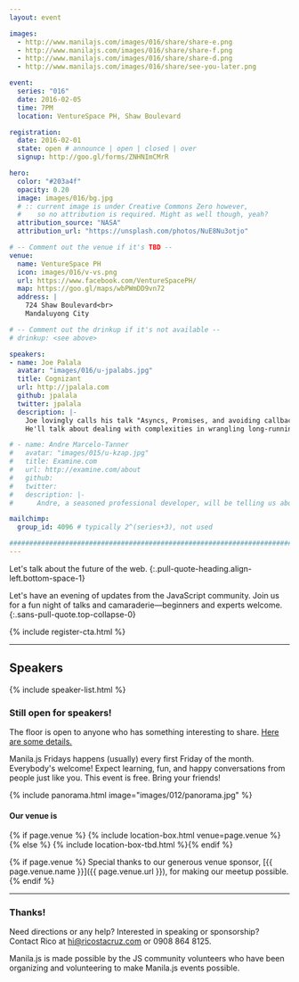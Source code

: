 ```yaml
---
layout: event

images:
  - http://www.manilajs.com/images/016/share/share-e.png
  - http://www.manilajs.com/images/016/share/share-f.png
  - http://www.manilajs.com/images/016/share/share-d.png
  - http://www.manilajs.com/images/016/share/see-you-later.png

event:
  series: "016"
  date: 2016-02-05
  time: 7PM
  location: VentureSpace PH, Shaw Boulevard

registration:
  date: 2016-02-01
  state: open # announce | open | closed | over
  signup: http://goo.gl/forms/ZNHNImCMrR

hero:
  color: "#203a4f"
  opacity: 0.20
  image: images/016/bg.jpg
  # :: current image is under Creative Commons Zero however,
  #    so no attribution is required. Might as well though, yeah?
  attribution_source: "NASA"
  attribution_url: "https://unsplash.com/photos/NuE8Nu3otjo"

# -- Comment out the venue if it's TBD --
venue:
  name: VentureSpace PH
  icon: images/016/v-vs.png
  url: https://www.facebook.com/VentureSpacePH/
  map: https://goo.gl/maps/wbPWmDD9vn72
  address: |
    724 Shaw Boulevard<br>
    Mandaluyong City

# -- Comment out the drinkup if it's not available --
# drinkup: <see above>

speakers:
- name: Joe Palala
  avatar: "images/016/u-jpalabs.jpg"
  title: Cognizant
  url: http://jpalala.com
  github: jpalala
  twitter: jpalala
  description: |-
    Joe lovingly calls his talk "Asyncs, Promises, and avoiding callback hell."
    He'll talk about dealing with complexities in wrangling long-running functions, and harnessing Javascript's power to build fast, reliable apps using asynchronous callbacks.

# - name: Andre Marcelo-Tanner
#   avatar: "images/015/u-kzap.jpg"
#   title: Examine.com
#   url: http://examine.com/about
#   github:
#   twitter:
#   description: |-
#      Andre, a seasoned professional developer, will be telling us about his insights and experience on how to deal with clients and keep your sanity.

mailchimp:
  group_id: 4096 # typically 2^(series+3), not used

##############################################################################
---
```


Let's talk about the future of the web.
{:.pull-quote-heading.align-left.bottom-space-1}

Let's have an evening of updates from the JavaScript community. Join us for a
fun night of talks and camaraderie—beginners and experts welcome.
{:.sans-pull-quote.top-collapse-0}

<!-- Call to action -->
{% include register-cta.html %}

* * * *

## Speakers

{% include speaker-list.html %}

### Still open for speakers!
The floor is open to anyone who has something interesting to share.
[Here are some details.](p/submitting-a-talk.html)

Manila.js Fridays happens (usually) every first Friday of the month.
Everybody's welcome!  Expect learning, fun, and happy conversations from people
just like you.  This event is free. Bring your friends!

<!--
<br>
#### Manila JavaScript Community Meetup
{:.pull-quote-heading}

Let's have an evening of updates from the JavaScript community. Join us for a
fun night of talks and camaraderie—beginners and experts welcome.
{:.pull-quote}
-->

<!-- Big venue image -->
{% include panorama.html image="images/012/panorama.jpg" %}

#### Our venue is

{% if page.venue %}
{% include location-box.html venue=page.venue %}{% else %}
{% include location-box-tbd.html %}{% endif %}

{% if page.venue %}
Special thanks to our generous venue sponsor, [{{ page.venue.name }}]({{ page.venue.url }}), for making our meetup possible.
{% endif %}

* * * *

### Thanks!

Need directions or any help? Interested in speaking or sponsorship? Contact
Rico at [hi@ricostacruz.com](mailto:hi@ricostacruz.com) or 0908 864 8125.

Manila.js is made possible by the JS community volunteers who have been
organizing and volunteering to make Manila.js events possible.
